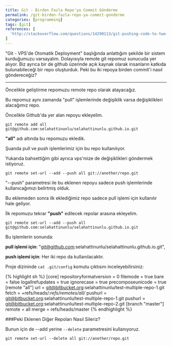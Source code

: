 ```yaml
---
title: Git - Birden Fazla Repo'ya Commit Gönderme
permalink: /git-birden-fazla-repo-ya-commit-gonderme
categories: [programming]
tags: [git]
references: [
  'http://stackoverflow.com/questions/14290113/git-pushing-code-to-two-remotes'
]
---
```


"Git - VPS'de Otomatik Deployment" başlığında anlattığım şekilde bir sistem kurduğumuzu varsayalım.
Dolayısıyla remote git repomuz sunucuda yer alıyor. Biz ayrıca bir de github üzerinde açık kaynak olarak insanların katkıda bulunabileceği bir repo oluşturduk. Peki bu iki repoya birden commit'i nasıl göndereceğiz?

---

Öncelikle geliştirme repomuzu remote repo olarak atayacağız. 

Bu repomuz aynı zamanda "pull" işlemlerinde değişiklik varsa değişiklikleri alacağımız repo.

Öncelikle Github'da yer alan repoyu ekleyelim.

`git remote add all git@github.com:selahattinunlu/selahattinunlu.github.io.git`

**"all"** adı altında bu repomuzu ekledik.

Şuanda pull ve push işlemlerimiz için bu repo kullanılıyor. 

Yukarıda bahsettiğim gibi ayrıca vps'mize de değişiklikleri göndermek istiyoruz.

`git remote set-url --add --push all git://another/repo.git`

"--push" parametresi ile bu eklenen repoyu sadece push işlemlerinde kullanıcağımızı belirtmiş olduk. 

Bu eklemeden sonra ilk eklediğimiz repo sadece pull işlemi için kullanılır hale geliyor. 

İlk repomuzu tekrar **"push"** edilecek repolar arasına ekleyelim.

`git remote set-url --add --push all git@github.com:selahattinunlu/selahattinunlu.github.io.git`

Bu işlemlerin sonunda:

**pull işlemi için**: "git@github.com:selahattinunlu/selahattinunlu.github.io.git",

**push işlemi için**:  Her iki repo da kullanılacaktır.

Proje dizininde `cat .git/config` komutu çıktısını inceleyebilirsiniz:

{% highlight sh %}
[core]
	repositoryformatversion = 0
	filemode = true
	bare = false
	logallrefupdates = true
	ignorecase = true
	precomposeunicode = true
[remote "all"]
	url = git@bitbucket.org:selahattinunlu/test-multiple-repo-1.git
	fetch = +refs/heads/*:refs/remotes/all/*
	pushurl = git@bitbucket.org:selahattinunlu/test-multiple-repo-1.git
	pushurl = git@bitbucket.org:selahattinunlu/test-multiple-repo-2.git
[branch "master"]
	remote = all
	merge = refs/heads/master
{% endhighlight %}

###Peki Eklenen Diğer Repoları Nasıl Sileriz?

Bunun için de --add yerine `--delete` parametresini kullanıyoruz.

`git remote set-url --delete all git://another/repo.git`